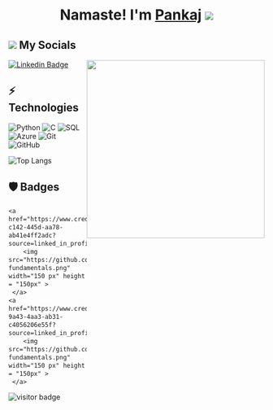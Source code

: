 <html>
<div align="center">
   <h1>Namaste!  I'm <a href="https://pankaj6198.github.io/Pankaj-Chaudhari/">Pankaj</a> <img src="https://media.giphy.com/media/hvRJCLFzcasrR4ia7z/giphy.gif" width="25px"> </h1>
 
</div>
</html>

<div>
<h2><img src="https://media.giphy.com/media/2Wg89Ea84IMmkxMngo/giphy.gif" height="20"> My Socials</h2>
 <img align ="right" src = "https://demobucketanup.s3.ap-south-1.amazonaws.com/output-onlinegiftools+(1).gif" width="350" height="350">
   
[![Linkedin Badge](https://img.shields.io/badge/-PankajChaudhari-blue?style=flat-square&logo=Linkedin&logoColor=white&link=https://pankaj6198.github.io/Pankaj-Chaudhari/)](https://pankaj6198.github.io/Pankaj-Chaudhari/)

  
   
  
   
 </div>
 

## ⚡ Technologies


![Python](https://img.shields.io/badge/python-3670A0?style=for-the-badge&logo=python&logoColor=ffdd54)
![C](https://img.shields.io/badge/C-4A154B?style=for-the-badge&logo=C&logoColor=A8B9CC)
![SQL](https://img.shields.io/badge/MySQL-000000?style=for-the-badge&logo=MySQL&logoColor=ffdd54)
![Azure](https://img.shields.io/badge/azure-%230072C6.svg?style=for-the-badge&logo=microsoftazure&logoColor=white)
![Git](https://img.shields.io/badge/git-%23F05033.svg?style=for-the-badge&logo=git&logoColor=white)
![GitHub](https://img.shields.io/badge/github-%23121011.svg?style=for-the-badge&logo=github&logoColor=white)


![Top Langs](https://github-readme-stats.vercel.app/api/top-langs/?username=Pankaj6198&hide=TeX&layout=compact)


                 
                  
                  
 <p align="left">
 <!--                         
 <a href="https://github.com/Pankaj6198" target="_blank" rel="noreferrer"></a></p><b>My GitHub Stats</b><a
href="https://github.com/Pankaj6198"><img src="https://activity-graph.herokuapp.com/graph?username=Pankaj6198&bg_color=0f172a&color=ffffff&line=0891b2&point=ffffff&area_color=0f172a&area=true&hide_border=true&custom_title=GitHub%20Commits%20Graph" alt="GitHub Commits Graph" /></a> -->
                      
## :shield:  Badges 
<html>
<div>
     
    <a href="https://www.credly.com/badges/b3de0d4d-c142-445d-aa78-ab41e4ff2adc?source=linked_in_profile">
        <img src="https://github.com/Pankaj6198/Pankaj6198/blob/main/azure-fundamentals.png" width="150 px" height = "150px" >
     </a>
    <a href="https://www.credly.com/badges/dbf91243-9a43-4aa3-ab31-c4056206e55f?source=linked_in_profile">
        <img src="https://github.com/Pankaj6198/Pankaj6198/blob/main/azure-fundamentals.png" width="150 px" height = "150px" >
     </a>
  
   
  </div>
</html>


![visitor badge](https://visitor-badge.glitch.me/badge?page_id=Pankaj6198.visitor-badge)


